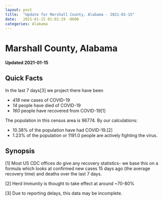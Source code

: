 ```yaml
---
layout: post
title:  "Update for Marshall County, Alabama - 2021-01-15"
date:   2021-01-15 01:01:29 -0600
categories: Alabama
---
```


# Marshall County, Alabama
#### Updated 2021-01-15

## Quick Facts

In the last 7 days[3] we project there have been
- *418* new cases of COVID-19
- *14* people have died of COVID-19
- *160* people have recovered from COVID-19[1]

The population in this census area is 96774. By our calculations:
- 10.38% of the population have had COVID-19.[2]
- 1.23% of the population or 1191.0 people are actively fighting the virus.

## Synopsis




[1] Most US CDC offices do give any recovery statistics- we base this on a formula which looks at confirmed new cases
15 days ago (the average recovery time) and deaths over the last 7 days.

[2] Herd Immunity is thought to take effect at around ~70-80%

[3] Due to reporting delays, this data may be incomplete.
 
    